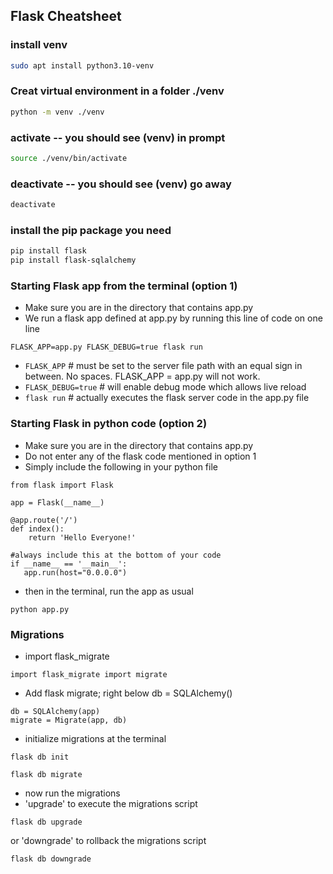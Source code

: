 ## Flask Cheatsheet

### install venv
```sh
sudo apt install python3.10-venv
```
### Creat virtual environment in a folder ./venv
```sh
python -m venv ./venv
```
### activate  -- you should see (venv) in prompt
```sh
source ./venv/bin/activate
```
### deactivate  -- you should see (venv) go away
```sh
deactivate
```
### install the pip package you need
```sh
pip install flask
pip install flask-sqlalchemy
```
### Starting Flask app from the terminal (option 1)
- Make sure you are in the directory that contains app.py
- We run a flask app defined at app.py by running this line of code on one line
```
FLASK_APP=app.py FLASK_DEBUG=true flask run
```
- ```FLASK_APP``` # must be set to the server file path with an equal sign in between. No spaces. FLASK_APP = app.py will not work.
- ```FLASK_DEBUG=true``` # will enable debug mode which allows live reload
- ```flask run```  # actually executes the flask server code in the app.py file

### Starting Flask in python code (option 2)
- Make sure you are in the directory that contains app.py
- Do not enter any of the flask code mentioned in option 1
- Simply include the following in your python file
```
from flask import Flask

app = Flask(__name__)

@app.route('/')
def index():
    return 'Hello Everyone!'

#always include this at the bottom of your code
if __name__ == '__main__':
   app.run(host="0.0.0.0")
```
- then in the terminal, run the app as usual
```
python app.py
```

### Migrations
- import flask_migrate
```
import flask_migrate import migrate

```
- Add flask migrate; right below db = SQLAlchemy()
```
db = SQLAlchemy(app)
migrate = Migrate(app, db)
```
- initialize migrations at the terminal
```
flask db init

flask db migrate
```

- now run the migrations
- 'upgrade' to execute the migrations script
```
flask db upgrade
```
or 'downgrade' to rollback the migrations script
```
flask db downgrade
```

